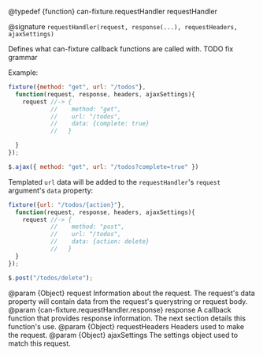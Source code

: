 @typedef {function} can-fixture.requestHandler requestHandler

@signature `requestHandler(request, response(...), requestHeaders, ajaxSettings)`

Defines what can-fixture callback functions are called with.  TODO fix grammar

Example:

```js
fixture({method: "get", url: "/todos"},
  function(request, response, headers, ajaxSettings){
    request //-> {
            //    method: "get",
            //    url: "/todos",
            //    data: {complete: true}
            //   }

  }
});

$.ajax({ method: "get", url: "/todos?complete=true" })
```

Templated `url` data will be added to the `requestHandler`'s `request` argument's `data` property:

```js
fixture({url: "/todos/{action}"},
  function(request, response, headers, ajaxSettings){
    request //-> {
            //    method: "post",
            //    url: "/todos",
            //    data: {action: delete}
            //   }
  }
});

$.post("/todos/delete");
```
  @param {Object} request Information about the request. The request's data property will contain data from the request's querystring or request body.
  @param {can-fixture.requestHandler.response} response A callback function that provides response information. The next section details this function's use.
  @param {Object} requestHeaders Headers used to make the request.
  @param {Object} ajaxSettings The settings object used to match this request.
